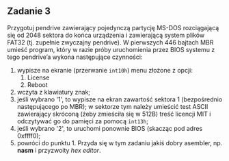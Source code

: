 ## Zadanie 3
Przygotuj pendrive zawierający pojedynczą partycję MS-DOS rozciągającą się od 2048 sektora do końca urządzenia i zawierającą system plików FAT32 (tj. zupełnie zwyczajny pendrive). W pierwszych 446 bajtach MBR umieść program, który w razie próby uruchomienia przez BIOS systemu z tego pendrive’a wykona następujące czynności:
1. wypisze na ekranie (przerwanie ```int10h```) menu złożone z opcji:
    1) License   
    2) Reboot
2. wczyta z klawiatury znak;
3. jeśli wybrano '1', to wypisze na ekran zawartość sektora 1 (bezpośrednio następującego po MBR); w sektorze tym należy umieścić test ASCII zawierający skróconą (żeby zmieściła się w 512B) treść licencji MIT i odczytywać go do pamięci za pomocą ```int13h```;
4. jeśli wybrano '2', to uruchomi ponownie BIOS (skacząc pod adres 0xffff0);
5. powróci do punktu 1.
Przyda się w tym zadaniu jakiś dobry asembler, np. **nasm** i przyzwoity *hex editor*.